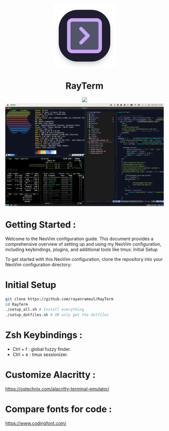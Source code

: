 <div align="center">
 
<img width="200" src="https://github.com/rayanramoul/RayTerm/blob/master/assets/logo.png?raw=true">
</img>
<h1>RayTerm</h1>
<img src="https://raw.githubusercontent.com/catppuccin/catppuccin/main/assets/palette/macchiato.png" width="400" />
 <img src="https://github.com/rayanramoul/RayTerm/blob/master/assets/screenshot.png?raw=true" alt="RayTerm">
  </img>

</div>


# Getting Started :
Welcome to the NeoVim configuration guide. This document provides a comprehensive overview of setting up and using my NeoVim configuration, including keybindings, plugins, and additional tools like tmux.
Initial Setup

To get started with this NeoVim configuration, clone the repository into your NeoVim configuration directory:

# Initial Setup

```bash
git clone https://github.com/rayanramoul/RayTerm
cd RayTerm
./setup_all.sh # Install everything 
./setup_dotfiles.sh # OR only get the dotfiles 
```



# Zsh Keybindings :
- Ctrl + f : global fuzzy finder.
- Ctrl + e : tmux sessionizer.






# Customize Alacritty :
https://ostechnix.com/alacritty-terminal-emulator/

# Compare fonts for code :
https://www.codingfont.com/
